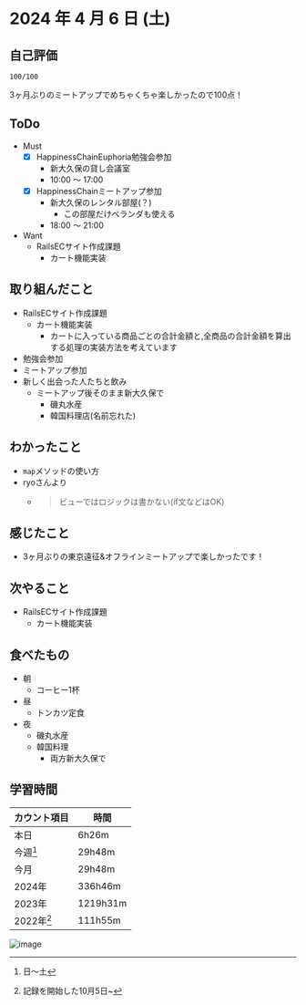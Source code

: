 # 2024 年 4 月 6 日 (土)

## 自己評価
```
100/100
```
3ヶ月ぶりのミートアップでめちゃくちゃ楽しかったので100点！

## ToDo
- Must
  - [x] HappinessChainEuphoria勉強会参加
    - 新大久保の貸し会議室
    - 10:00 〜 17:00
  - [x] HappinessChainミートアップ参加
    - 新大久保のレンタル部屋(？)
      - この部屋だけベランダも使える
    - 18:00 〜 21:00
- Want
  - RailsECサイト作成課題
    - カート機能実装

## 取り組んだこと
- RailsECサイト作成課題
  - カート機能実装
    - カートに入っている商品ごとの合計金額と,全商品の合計金額を算出する処理の実装方法を考えています
- 勉強会参加
- ミートアップ参加
- 新しく出会った人たちと飲み
  - ミートアップ後そのまま新大久保で
    - 磯丸水産
    - 韓国料理店(名前忘れた)

## わかったこと
- `map`メソッドの使い方
- ryoさんより
  - > ビューではロジックは書かない(if文などはOK)

## 感じたこと
- 3ヶ月ぶりの東京遠征&オフラインミートアップで楽しかったです！

## 次やること
- RailsECサイト作成課題
  - カート機能実装

## 食べたもの
- 朝
  - コーヒー1杯
- 昼
  - トンカツ定食
- 夜
  - 磯丸水産
  - 韓国料理
    - 両方新大久保で

## 学習時間
|カウント項目|時間|
|----|----|
|本日|6h26m|
|今週[^1]|29h48m|
|今月|29h48m|
|2024年|336h46m|
|2023年|1219h31m|
|2022年[^2]|111h55m|

[^1]: 日〜土
[^2]: 記録を開始した10月5日~


![image](https://github.com/nil-ramuda/daily_report/assets/94735931/b2287efc-906f-471f-8ccf-b66373735d20)
